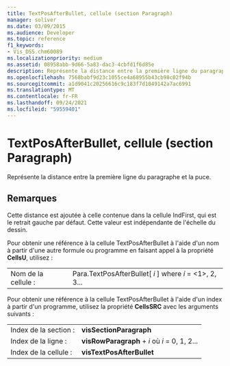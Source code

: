 ```yaml
---
title: TextPosAfterBullet, cellule (section Paragraph)
manager: soliver
ms.date: 03/09/2015
ms.audience: Developer
ms.topic: reference
f1_keywords:
- Vis_DSS.chm60089
ms.localizationpriority: medium
ms.assetid: 08958abb-9d66-5a83-dac3-4cbfd1f6d85e
description: Représente la distance entre la première ligne du paragraphe et la puce.
ms.openlocfilehash: 7568babf9d23c1055ce4a68955b43cb98c02f94b
ms.sourcegitcommit: a1d9041c20256616c9c183f7d1049142a7ac6991
ms.translationtype: MT
ms.contentlocale: fr-FR
ms.lasthandoff: 09/24/2021
ms.locfileid: "59559401"
---
```

# <a name="textposafterbullet-cell-paragraph-section"></a>TextPosAfterBullet, cellule (section Paragraph)

Représente la distance entre la première ligne du paragraphe et la puce. 
  
## <a name="remarks"></a>Remarques

Cette distance est ajoutée à celle contenue dans la cellule IndFirst, qui est le retrait gauche par défaut. Cette valeur est indépendante de l'échelle du dessin. 
  
Pour obtenir une référence à la cellule TextPosAfterBullet à l'aide d'un nom à partir d'une autre formule ou programme en faisant appel à la propriété **CellsU**, utilisez : 
  
|||
|:-----|:-----|
| Nom de la cellule :  <br/> | Para.TextPosAfterBullet[  *i*  ] where  *i*  = <1>, 2, 3...  <br/> |
   
Pour obtenir une référence à la cellule TextPosAfterBullet à l'aide d'un index à partir d'un programme, utilisez la propriété **CellsSRC** avec les arguments suivants : 
  
|||
|:-----|:-----|
| Index de la section :  <br/> |**visSectionParagraph** <br/> |
| Index de la ligne :  <br/> |**visRowParagraph**  +   *i* où *i* = 0, 1, 2...  <br/> |
| Index de la cellule :  <br/> |**visTextPosAfterBullet** <br/> |
   

